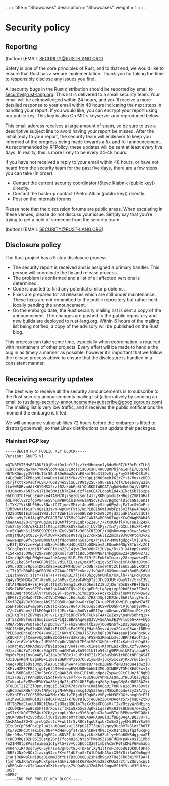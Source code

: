 +++
title = "Showcases"
description = "Showcases"
weight = 1
+++

# Security policy
## Reporting
(button) [EMAIL SECURITY@RUST-LANG.ORG]

Safety is one of the core principles of Rust, and to that end, we would like to ensure that Rust has a secure implementation. Thank you for taking the time to responsibly disclose any issues you find.

All security bugs in the Rust distribution should be reported by email to security@rust-lang.org. This list is delivered to a small security team. Your email will be acknowledged within 24 hours, and you’ll receive a more detailed response to your email within 48 hours indicating the next steps in handling your report. If you would like, you can encrypt your report using our public key. This key is also On MIT’s keyserver and reproduced below.

This email address receives a large amount of spam, so be sure to use a descriptive subject line to avoid having your report be missed. After the initial reply to your report, the security team will endeavor to keep you informed of the progress being made towards a fix and full announcement. As recommended by RFPolicy, these updates will be sent at least every five days. In reality, this is more likely to be every 24-48 hours.

If you have not received a reply to your email within 48 hours, or have not heard from the security team for the past five days, there are a few steps you can take (in order):

- Contact the current security coordinator (Steve Klabnik (public key)) directly.
- Contact the back-up contact (Pietro Albini (public key)) directly.
- Post on the internals forums

Please note that the discussion forums are public areas. When escalating in these venues, please do not discuss your issue. Simply say that you’re trying to get a hold of someone from the security team.

(button) [EMAIL SECURITY@RUST-LANG.ORG]

## Disclosure policy
The Rust project has a 5 step disclosure process.

- The security report is received and is assigned a primary handler. This person will coordinate the fix and release process.
- The problem is confirmed and a list of all affected versions is determined.
- Code is audited to find any potential similar problems.
- Fixes are prepared for all releases which are still under maintenance. These fixes are not committed to the public repository but rather held locally pending the announcement.
- On the embargo date, the Rust security mailing list is sent a copy of the announcement. The changes are pushed to the public repository and new builds are deployed to rust-lang.org. Within 6 hours of the mailing list being notified, a copy of the advisory will be published on the Rust blog.

This process can take some time, especially when coordination is required with maintainers of other projects. Every effort will be made to handle the bug in as timely a manner as possible, however it’s important that we follow the release process above to ensure that the disclosure is handled in a consistent manner.

## Receiving security updates
The best way to receive all the security announcements is to subscribe to the Rust security announcements mailing list (alternatively by sending an email to rustlang-security-announcements+subscribe@googlegroups.com). The mailing list is very low traffic, and it receives the public notifications the moment the embargo is lifted.

We will announce vulnerabilities 72 hours before the embargo is lifted to distros@openwall, so that Linux distributions can update their packages.

### Plaintext PGP key
```
-----BEGIN PGP PUBLIC KEY BLOCK-----
Version: GnuPG v1

mQINBFVT5MsBEADKZtOjBhitDx1aYt2ljz1+MUhnmsnJy8duMe6T/b30rEuXTLH8
6INTYoU08qw7m+7YmxAlpdNHZW3VL0csYiaOOKsHJ4KuUB0Phjnm1ePjE/Q3g7el
H6TNXQWsjy3V9E0cI3r5En0SDnBmwZoYuE0/mf9Gc313DvSjipFpyXS0R+D3RiPz
t4LcDWDS7XPRgp9LJ4mWDeYI4GitKfKxvSYrQpLjdNUSmehJ62rZY+i/Mox+zHEQ
QCrjfKttkoVs6fvLSKJTUGsy4eSViSLLYR8ty2SC/o9u/EG17dfX/EeEbo9yu2iK
lLo+W58RvmdAtK6Y9MSX2rzlB2akbbEp6LYDaBKDlWBOAT/qQdMmHmUOWjV/8PSi
Y03Cmx0v/6N3bv617iRe5MXIih7KZH4uYzf7eoCDA7LoopkI84xQIkciKblIGzpe
0hCOdUYnf+uC3EWmP/e4TA9M7OjiSezOjsedI41ryRKMgpmdx1kHBqsZZVKIGHaf
mdL/MxlvZrzfgbV8/6e5VhumPBWqih1HwvEzmNSdvFZV8/BgXqhlDidzGNa3eKIT
1iTYX/YVikBLP0HsvSNwrtOZIjmeiMMivf4daH9bcySthp6PyAcjFa7pcS+GmPrz
RJh3wAX1fpiaP/HQaIQJzvYHwpCwjFVt5/WpPLBB1b6miUebFpz5oZfApwARAQAB
tDZSdXN0IExhbmd1YWdlIChTZWN1cml0eSBUZWFtKSA8c2VjdXJpdHlAcnVzdC1s
YW5nLm9yZz6JAjgEEwECACIFAlVT5MsCGwMGCwkIBwMCBhUIAgkKCwQWAgMBAh4B
AheAAAoJEO+5hgrnUg2sEsIQAMff5YzBLQb+6Z2euj/+7tcKdAflvTGToHiRZ4xK
7mhZs5ytQ0/qBKLJ51lM3qo33MUXk8Yx6uQxJjLV/3Fjr/In7jrGXLLtEsXF1+RZ
8+o5XQahhSjJ5W5E9O7E9tbHZe9VB0Tfv30S6CRZD9F/tUQhknwmgc+0twc3zKq0
8X8jtNCAgSt0JZ+jOPlXUwMkoK9bsRVTVqj227cHxG6l1ZZmxm29JVOWPtqN3vXZ
hAwwaHpn09fvcavnBWm9fX4jfdodnOmtnS0a5YQXrjF8TP+MV9fgdpg+lVjJB7NE
azR3Tj0XYLze+KpL3aSNkpMz0RuXd4OqR3Z3pOOMiov2cEQooH0NGpYSTWzXzZCI
C5CcgFqxYjv/KjN3FwxCFfdkn22V14jw+IkmOV8n7i2HVpw/D+/0+X4tnp9zaVW2
+1S4xeX13UMEgr29kYoKngzKmolruOftiBdLpM9HWNu/14hggOmSZ2+qNANw27JJ
lXve/dpZdMpLPMgk+bwa2aXAvygUSlELFVcZf9fFLFoN3bInixzy28zeywwkv4Tn
Ar5BLLbeS5rfzrAGR8hj55uVdiLTEL+ayG/mXOfSkqigvSzTKxgixPAxhHtOJtmF
vDVL/UXhprRp6olDRLXA8a+mkIMWt4bpwflxQUNrxIee9T8tZCIShU5ubhvXXKtf
bjT7iQIcBBABAgAGBQJVU+27AAoJEBZFemNoz/JvQ4cP/0X9xnapa8+Bx0BqSdVH
CLqJinywVcTsjsY+TTeT+T+rFoERBI/ljFd7OhZg8bPOMln/KXLlh+7nLFoKyxUm
XqAyY0tXMDGaEWT+KcnVLs/5hMv/KidswFAWq9TiJJFu9DJUt+OwyVT+/troC3VL
28tAtMEmMIH+7EjH9qRlTf0ZtrNEmgIL8Fa2QEeaIZI8u3jDnrZGsBSxPB+fOW17
745d7APWCmsv6ZYEv+h0JqVAb4QGIQVo2lQvqpEh0jLg8yqiyp89bdPfmo3ZOm8x
Ns8JDWQrtbtoEAlVrrKu9oL9T+zbyrRLniYmCgtRxFAcYx5idxYjuWWTP/kwDwq2
y0F6frZjGMwOsTCHqeZIVuCWHWkLzEduAxOdh7H8hJSpl2E2JnvBhEtAmlyEhrJc
7Kyf8ZQ4VJe3Q8mcoAbSZS0Q36UnQAH9ww0rYXqCZA+uaPFdjOwW1Puzq6wM7AfT
Z5EHToho9LPvmyoRvY26sTqxsS6E/HG4DTkD6JqScHCSwPk0GkPCVjOnnnjBVMFS
n7/s7x6Vhmv/lIkMQ0qW12hfJFuxSWcqBo0Vro6R1IqeoWUewnvY0OEmxiPC+j1X
2aIHXqTV1jZDVWQ9sBx+v/L/giPbiBFdTofOFXLkaT4A+ZwIexyKuaMVSOhrq1x+
3Uf5sZAW5Yn6zI0wgIcsw2OPiQIcBBABAgAGBQJVU+5mAAoJEIWrlub6G+X++kQQ
AMHAP5N88Po0tebcfZTpDCm2/fjFFh29h9mdltbZ0yjOQHNnhfkLDzyQnoQMge5g
W4Cf3+U6yPx97wUXUVh0lxFlXVZpLExOEYOjPHah6DvvzWjvn2CimzQ5wurI6Bhw
PPEO6ucDhjeEdr784/4yR2DEjKW+NTCZWaJT67JvKhQFs3N74AeeuWj6caFgxKLk
qK8LRt7rjlXem+vQgGSHEZQGG4+Srd2Kr1EyhP5SHG3RDaLb3vcUBRhTBaoTT3xj
aIdz/vt6Ve1W5Mcc2UPY0PO/pRnVQUGNt7MSbt50XJXbDt+zFJ2xKaHnJihDg81z
/GxKrjHS5t0RAdW5SRfB9izboWIPJo4I/vmuxXINeK+KjmPEazxdkULXzfVOOAxg
NJjxz46sZw7lZkHcz94g8TthndQHTo6v8AS9JtkIfe54cfg9PFUmlURTatabw67x
Wqs6+PLmjInvGmAByFw2IgV0Y760xJ+JuPY1W7II/PIa6uSb8VIrkB8tNPFqASAT
k3xIUEvRqMT62gnRB+iIb7aZUEKPmYZ9Q7OuB1yEHd+juxy5xoZ9jKx3ru6ia+jh
bneg+Obpl6d9t0mpCblWXuCcnb2hwAr45xWNz8/rexDZQeNFfeNB3sq0u4jdwzjU
CKFivH2P07FEJajgbIy6t4T0+AzwpEVMU5BN6bhNI3M6uQINBFVT5MsBEAC5xvIx
8Oa3US6RGaM/SZ9nF3xCdVQhQWK3VL+MsClDInULgNpdzZspwc9JtClUo/fCNgM9
zXIzFOwlyTPAhwDbQYLSdfkwhT6vsvfPx+T0uC96OrVhNsJsUmLuYNLOlQa3ybpi
XTmNcnLaEvMEwHPVNYAw88HjHp23jdTOLOHZFg0p+q2dByfbpgGNy8xHDG28AZ+i
BToLQCT2IZTZlOpnLr3gLI5C54ZNX7dbVu7xnC0mibOCqUi7nRH/a2oJRV/6DvtY
uqHdDJumXW6/h0JvfNVydsy2N+WK9pirmsgIUq52sAey7MSbzKqbdw+zyZSA/Iyv
XzMXoTPYxTCCE5MSwHwW5Mar9KelvTRjpBj5DqkBxVVPyehH3FXOGfvomgbB+F2I
ZK1h9wCZDWnk0i8i/7pdQXPw22i/k7BOrBjQ5je60ezZUKvDAq4z5/xjXaD/ZtxO
HRTTgPboEluuUl0KEtEVm/8zDXas89GlmTYaXv3baXFCGsV+TIkYRtsyWr6Mtirq
/ZkU0RE+newBCBSF7tDrXoVrcflRIo8XG5y2UqKkiLqssBVx9J9s8LBwA/6+xkgA
yxS7+KfkOVITW3QuiDCH/ydxnpU/9kzxv9Y68jgOnX3a8wmBTqU3PRwbz9WCQ8qi
qNCKPBDwf42SVbdSBCljGTiVI9mcaMYtRHDQAQARAQABiQIfBBgBAgAJBQJVU+TL
AhsMAAoJEO+5hgrnUg2sstoP+wbfIr5vR8CiIqoU8qxU/Co5m2jyyUMiU9iYSaSO
9Itu9cCpP6dFbx1p7u41zutDaeO/wil3fpH2I7T3qAilvqey9UqhVTkSlotFh07T
yXw/929Pd3tTekIbeJON+4XdHeF6gfsT/SL9hCDwsMk9Jzyx01n1Oq2fq2fGxqHg
G6er9HssF7VBs7N0jOgMG2ou8DVEIjbhKJqyvLUsKk6Zolfy+HGn6OWSdgjenaFT
KcDCOMhQs8ZH95I50stp26njFfcoh82qJNYZbTPWe05ZsGNFdBM+pANxHsiS1Mbd
Fo21HM8tp8Vs2toimaa1dIyFl5+2vvCcGECcCQ3eT1mb8Ac5rR0TsDMiVGPmhabg
9mKehJIR4OsqruyCF5yk/zwa7gFb7t83xTDxarlXyN1ltroF/sGod0IDk0UlQPsp
d0BSiGNx9eNOi2iavxg94cqEK+dF1dUZsuSzTW1UDA4hA5aiX56YOiiSoC9mBqgN
ZjaHjR6KwulHdIDUg8icmmJdtYDtFDz0DKUBuZshadb9gv3TUe3FbO3W1YhlDA+i
t1yhhXbJR4oYYwpMuxtpeE+lGkFiJbBeIKG2WocWUn385KPUo2r2trvZUnvaxWy1
/WMRGsGeczGIkGawwYuSXtkzmYpqs7VdQaPq4JZmAPcU9ogwMSlNYVsuV3FUtVsv
u05l
=SPB7
-----END PGP PUBLIC KEY BLOCK-----
```